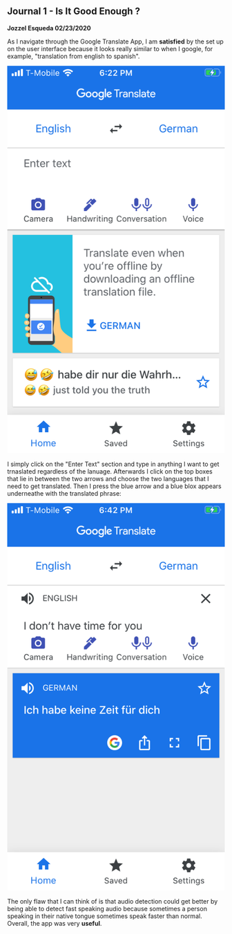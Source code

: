 ## Journal 1 - Is It Good Enough ?

**Jozzel Esqueda 02/23/2020**

  As I navigate through the Google Translate App, I am **satisfied** by the set up on the user interface because it looks really similar to when I google, for example, "translation from english to spanish". 

  ![alt text](../assets/IMG_0506.PNG)

  I simply click on the "Enter Text" section and type in anything I want to get trnaslated regardless of the lanuage. Afterwards I click on the top boxes that lie in between the two arrows and choose the two languages that I need to get translated. Then I press the blue arrow and a blue blox appears underneathe with the translated phrase:

  ![alt text](../assets/IMG_0508.PNG)

  The only flaw that I can think of is that audio detection could get better by being able to detect fast speaking audio because sometimes a person speaking in their native tongue sometimes speak faster than normal. Overall, the app was very **useful**.
